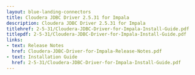 ```yaml
---
layout: blue-landing-connectors
title: Cloudera JDBC Driver 2.5.31 for Impala
description: Cloudera JDBC Driver 2.5.31 for Impala
titlehref: 2-5-31/Cloudera-JDBC-Driver-for-Impala-Install-Guide.pdf
titlepdf: 2-5-31/Cloudera-JDBC-Driver-for-Impala-Install-Guide.pdf
links:
- text: Release Notes
  href: Cloudera-JDBC-Driver-for-Impala-Release-Notes.pdf
- text: Installation Guide
  href: 2-5-31/Cloudera-JDBC-Driver-for-Impala-Install-Guide.pdf
---
```

